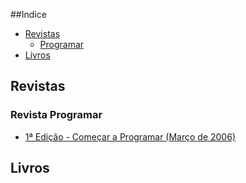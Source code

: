 ##Indice
* [Revistas](#revistas)
  * [Programar](#revista-programar)
* [Livros](#livros)

## Revistas

### Revista Programar
* [1ª Edição - Começar a Programar (Março de 2006)](http://www.portugal-a-programar.pt/revista-programar/edicoes/download.php?e=1&t=site)

## Livros

